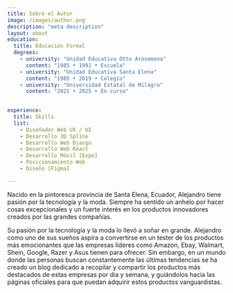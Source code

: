```yaml
---
title: Sobre el Autor
image: /images/author.png
description: "meta description"
layout: about
education:
  title: Educación Formal
  degrees:
    - university: "Unidad Educativa Otto Arosemena"
      content: "1985 • 1991 • Escuela"
    - university: "Unidad Educativa Santa Elena"
      content: "1985 • 2019 • Colegío"
    - university: "Universidad Estatal de Milagro"
      content: "2021 • 2025 • En curso"
   

experience:
  title: Skills
  list:
    - Diseñador Web UX / UI
    - Desarrollo 3D Spline
    - Desarrollo Web Django
    - Desarrollo Web React 
    - Desarrollo Móvil [Expo]
    - Posicionamiento Web
    - Diseño [Figma]

---
```


Nacido en la pintoresca provincia de Santa Elena, Ecuador, Alejandro tiene pasión por la tecnología y la moda. Siempre ha sentido un anhelo por hacer cosas excepcionales y un fuerte interés en los productos innovadores creados por las grandes compañías.

Su pasión por la tecnología y la moda lo llevó a soñar en grande. Alejandro como uno de sus sueños aspira a convertirse en un tester de los productos más emocionantes que las empresas líderes como Amazon, Ebay, Walmart, Shein, Google, Razer y Asus tienen para ofrecer. Sin embargo, en un mundo donde las personas buscan constantemente las últimas tendencias se ha creado un blog dedicado a recopilar y compartir los productos más destacados de estas empresas por dia y semana, y guiándolos hacia las páginas oficiales para que puedan adquirir estos productos vanguardistas.
